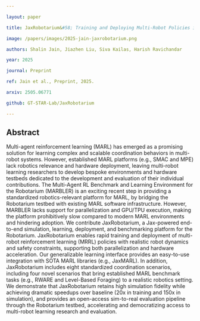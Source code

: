 ```yaml
---

layout: paper

title: JaxRobotarium&#58; Training and Deploying Multi-Robot Policies in 10 Minutes

image: /papers/images/2025-jain-jaxrobotarium.png

authors: Shalin Jain, Jiazhen Liu, Siva Kailas, Harish Ravichandar

year: 2025

journal: Preprint

ref: Jain et al., Preprint, 2025.

arxiv: 2505.06771

github: GT-STAR-Lab/JaxRobotarium

---
```


## Abstract

Multi-agent reinforcement learning (MARL) has emerged as a promising solution for learning complex and scalable coordination behaviors in multi-robot systems. However, established MARL platforms (e.g., SMAC and MPE) lack robotics relevance and hardware deployment, leaving multi-robot learning researchers to develop bespoke environments and hardware testbeds dedicated to the development and evaluation of their individual contributions. The Multi-Agent RL Benchmark and Learning Environment for the Robotarium (MARBLER) is an exciting recent step in providing a standardized robotics-relevant platform for MARL, by bridging the Robotarium testbed with existing MARL software infrastructure. However, MARBLER lacks support for parallelization and GPU/TPU execution, making the platform prohibitively slow compared to modern MARL environments and hindering adoption. We contribute JaxRobotarium, a Jax-powered end-to-end simulation, learning, deployment, and benchmarking platform for the Robotarium. JaxRobotarium enables rapid training and deployment of multi-robot reinforcement learning (MRRL) policies with realistic robot dynamics and safety constraints, supporting both parallelization and hardware acceleration. Our generalizable learning interface provides an easy-to-use integration with SOTA MARL libraries (e.g., JaxMARL). In addition, JaxRobotarium includes eight standardized coordination scenarios, including four novel scenarios that bring established MARL benchmark tasks (e.g., RWARE and Level-Based Foraging) to a realistic robotics setting. We demonstrate that JaxRobotarium retains high simulation fidelity while achieving dramatic speedups over baseline (20x in training and 150x in simulation), and provides an open-access sim-to-real evaluation pipeline through the Robotarium testbed, accelerating and democratizing access to multi-robot learning research and evaluation.